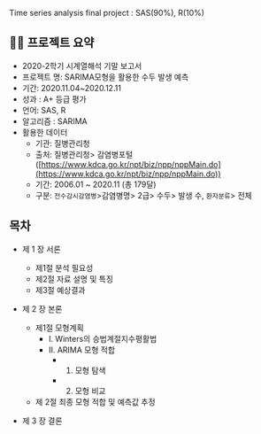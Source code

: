 Time series analysis final project : SAS(90%), R(10%)

## 💁🏻 프로젝트 요약

- 2020-2학기 시계열해석 기말 보고서
- 프로젝트 명: SARIMA모형을 활용한 수두 발생 예측
- 기간: 2020.11.04~2020.12.11
- 성과 : A+ 등급 평가
- 언어: SAS, R
- 알고리즘 : SARIMA
- 활용한 데이터
    - 기관: 질병관리청
    - 출처: 질병관리청> 감염병포털([https://www.kdca.go.kr/npt/biz/npp/nppMain.do](https://www.kdca.go.kr/npt/biz/npp/nppMain.do))
    - 기간: 2006.01 ~ 2020.11 (총 179달)
    - 구분: `전수감시감염병`>감염병명> 2급> 수두> 발생 수,
            `환자분류`> 전체




## 목차

- 제 1 장 서론
  - 제1절	분석 필요성
  - 제2절	자료 설명 및 특징
  - 제3절	예상결과 

- 제 2 장 본론
  - 제1절	모형계획
    - Ⅰ. Winters의 승법계절지수평활법
    - Ⅱ. ARIMA 모형 적합
      - 1.	모형 탐색
      - 2.	모형 비교
  - 제 2절 최종 모형 적합 및 예측값 추정


- 제 3 장 결론
